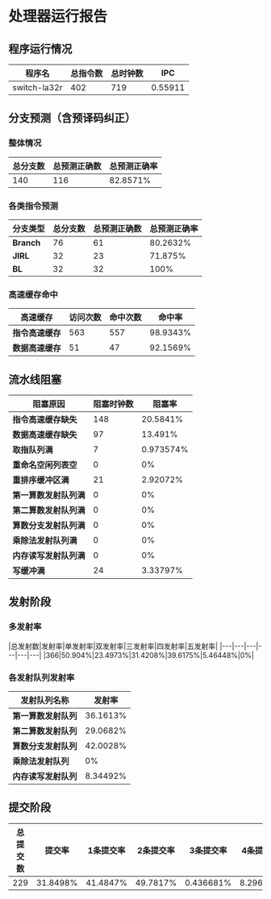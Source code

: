 # 处理器运行报告
## 程序运行情况
|程序名|总指令数|总时钟数|IPC|
|---|---|---|---|
|switch-la32r|402|719|0.55911|

## 分支预测（含预译码纠正）
### 整体情况
|总分支数|总预测正确数|总预测正确率|
|---|---|---|
|140|116|82.8571%|

### 各类指令预测
|分支类型|总分支数|总预测正确数|总预测正确率|
|---|---|---|---|
|**Branch**| 76 | 61 | 80.2632%|
|**JIRL**| 32 | 23 | 71.875%|
|**BL**| 32 | 32 | 100%|

### 高速缓存命中
|高速缓存|访问次数|命中次数|命中率|
|---|---|---|---|
|**指令高速缓存**| 563 | 557 | 98.9343%|
|**数据高速缓存**| 51 | 47 | 92.1569%|
## 流水线阻塞
|阻塞原因|阻塞时钟数|阻塞率|
|---|---|---|
|**指令高速缓存缺失**| 148 | 20.5841%|
|**数据高速缓存缺失**| 97 | 13.491%|
|**取指队列满**| 7 | 0.973574%|
|**重命名空闲列表空**|0 | 0%|
|**重排序缓冲区满**|21 | 2.92072%|
|**第一算数发射队列满**|0 | 0%|
|**第二算数发射队列满**|0 | 0%|
|**算数分支发射队列满**|0 | 0%|
|**乘除法发射队列满**|0 | 0%|
|**内存读写发射队列满**|0 | 0%|
|**写缓冲满**|24 | 3.33797%|

## 发射阶段
### 多发射率
|总发射数|发射率|单发射率|双发射率|三发射率|四发射率|五发射率|
|---|---|---|---|---|---|
|366|50.904%|23.4973%|31.4208%|39.6175%|5.46448%|0%|

### 各发射队列发射率
|发射队列名称|发射率|
|---|---|
|**第一算数发射队列**|36.1613%|
|**第二算数发射队列**|29.0682%|
|**算数分支发射队列**|42.0028%|
|**乘除法发射队列**|0%|
|**内存读写发射队列**|8.34492%|

## 提交阶段
|总提交数|提交率|1条提交率|2条提交率|3条提交率|4条提交率|
|---|---|---|---|---|---|
|229|31.8498%|41.4847%|49.7817%|0.436681%|8.29694%|
